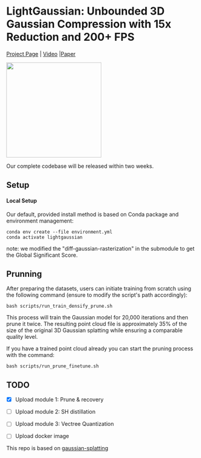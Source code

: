 # LightGaussian: Unbounded 3D Gaussian Compression with 15x Reduction and 200+ FPS

[Project Page](https://lightgaussian.github.io) | [Video](https://youtu.be/470hul75bSM) |[Paper](https://lightgaussian.github.io/static/paper/LightGaussian_arxiv.pdf)
<div>
<img src="https://lightgaussian.github.io/static/images/teaser.png" height="250"/>
</div>

Our complete codebase will be released within two weeks.

## Setup
#### Local Setup
Our default, provided install method is based on Conda package and environment management:
```shell
conda env create --file environment.yml
conda activate lightgaussian
```
note: we modified the "diff-gaussian-rasterization" in the submodule to get the Global Significant Score.



## Prunning

After preparing the datasets, users can initiate training from scratch using the following command (ensure to modify the script's path accordingly):
```
bash scripts/run_train_densify_prune.sh
```
This process will train the Gaussian model for 20,000 iterations and then prune it twice. The resulting point cloud file is approximately 35% of the size of the original 3D Gaussian splatting while ensuring a comparable quality level.

If you have a trained point cloud already you can start the pruning process with the command:
```
bash scripts/run_prune_finetune.sh
```



## TODO
- [x] Upload module 1: Prune & recovery 
- [ ] Upload module 2: SH distillation
- [ ] Upload module 3: Vectree Quantization
- [ ] Upload docker image 


This repo is based on [gaussian-splatting](https://github.com/graphdeco-inria/gaussian-splatting)
